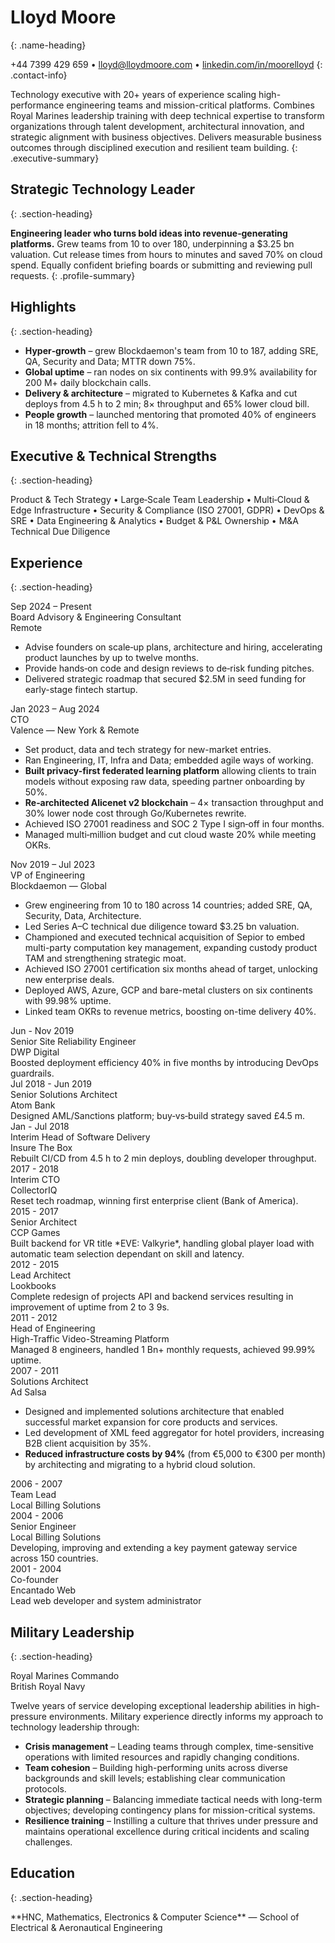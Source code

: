 # Lloyd Moore
{: .name-heading}

<span>+44 7399 429 659</span> • 
<span><a href="mailto:lloyd@lloydmoore.com">lloyd@lloydmoore.com</a></span> • 
<span><a href="https://linkedin.com/in/moorelloyd">linkedin.com/in/moorelloyd</a></span>
{: .contact-info}

Technology executive with 20+ years of experience scaling high-performance engineering teams and mission-critical platforms. Combines Royal Marines leadership training with deep technical expertise to transform organizations through talent development, architectural innovation, and strategic alignment with business objectives. Delivers measurable business outcomes through disciplined execution and resilient team building.
{: .executive-summary}

## Strategic Technology Leader
{: .section-heading}

**Engineering leader who turns bold ideas into revenue‑generating platforms.** Grew teams from 10 to over 180, underpinning a $3.25 bn valuation. Cut release times from hours to minutes and saved 70% on cloud spend. Equally confident briefing boards or submitting and reviewing pull requests.
{: .profile-summary}

## Highlights
{: .section-heading}

- **Hyper‑growth** – grew Blockdaemon's team from 10 to 187, adding SRE, QA, Security and Data; MTTR down 75%.
- **Global uptime** – ran nodes on six continents with 99.9% availability for 200 M+ daily blockchain calls.
- **Delivery & architecture** – migrated to Kubernetes & Kafka and cut deploys from 4.5 h to 2 min; 8× throughput and 65% lower cloud bill.
- **People growth** – launched mentoring that promoted 40% of engineers in 18 months; attrition fell to 4%.

## Executive & Technical Strengths
{: .section-heading}

Product & Tech Strategy • Large‑Scale Team Leadership • Multi‑Cloud & Edge Infrastructure • Security & Compliance (ISO 27001, GDPR) • DevOps & SRE • Data Engineering & Analytics • Budget & P&L Ownership • M&A Technical Due Diligence

## Experience
{: .section-heading}

<div class="resume-entry" markdown="1">
<div class="resume-date">Sep 2024 – Present</div>
<div class="resume-content">
<div class="resume-position">Board Advisory & Engineering Consultant</div>
<div class="resume-company">Remote</div>
<div class="resume-description" markdown="1">

- Advise founders on scale‑up plans, architecture and hiring, accelerating product launches by up to twelve months.
- Provide hands‑on code and design reviews to de‑risk funding pitches.
- Delivered strategic roadmap that secured $2.5M in seed funding for early-stage fintech startup.

</div>
</div>
</div>

<div class="resume-entry" markdown="1">
<div class="resume-date">Jan 2023 – Aug 2024</div>
<div class="resume-content">
<div class="resume-position">CTO</div>
<div class="resume-company">Valence — New York & Remote</div>
<div class="resume-description" markdown="1">

- Set product, data and tech strategy for new-market entries.
- Ran Engineering, IT, Infra and Data; embedded agile ways of working.
- **Built privacy-first federated learning platform** allowing clients to train models without exposing raw data, speeding partner onboarding by 50%.
- **Re‑architected Alicenet v2 blockchain** – 4× transaction throughput and 30% lower node cost through Go/Kubernetes rewrite.
- Achieved ISO 27001 readiness and SOC 2 Type I sign‑off in four months.
- Managed multi‑million budget and cut cloud waste 20% while meeting OKRs.

</div>
</div>
</div>

<div class="resume-entry" markdown="1">
<div class="resume-date">Nov 2019 – Jul 2023</div>
<div class="resume-content">
<div class="resume-position">VP of Engineering</div>
<div class="resume-company">Blockdaemon — Global</div>
<div class="resume-description" markdown="1">

- Grew engineering from 10 to 180 across 14 countries; added SRE, QA, Security, Data, Architecture.
- Led Series A–C technical due diligence toward $3.25 bn valuation.
- Championed and executed technical acquisition of Sepior to embed multi-party computation key management, expanding custody product TAM and strengthening strategic moat.
- Achieved ISO 27001 certification six months ahead of target, unlocking new enterprise deals.
- Deployed AWS, Azure, GCP and bare-metal clusters on six continents with 99.98% uptime.
- Linked team OKRs to revenue metrics, boosting on-time delivery 40%.

</div>
</div>
</div>

<div class="resume-entry" markdown="1">
<div class="resume-date">Jun - Nov 2019</div>
<div class="resume-content">
<div class="resume-position">Senior Site Reliability Engineer</div>
<div class="resume-company">DWP Digital</div>
<div class="resume-description">Boosted deployment efficiency 40% in five months by introducing DevOps guardrails.</div>
</div>
</div>

<div class="resume-entry" markdown="1">
<div class="resume-date">Jul 2018 - Jun 2019</div>
<div class="resume-content">
<div class="resume-position">Senior Solutions Architect</div>
<div class="resume-company">Atom Bank</div>
<div class="resume-description">Designed AML/Sanctions platform; buy‑vs‑build strategy saved £4.5 m.</div>
</div>
</div>

<div class="resume-entry" markdown="1">
<div class="resume-date">Jan - Jul 2018</div>
<div class="resume-content">
<div class="resume-position">Interim Head of Software Delivery</div>
<div class="resume-company">Insure The Box</div>
<div class="resume-description">Rebuilt CI/CD from 4.5 h to 2 min deploys, doubling developer throughput.</div>
</div>
</div>

<div class="resume-entry" markdown="1">
<div class="resume-date">2017 - 2018</div>
<div class="resume-content">
<div class="resume-position">Interim CTO</div>
<div class="resume-company">CollectorIQ</div>
<div class="resume-description">Reset tech roadmap, winning first enterprise client (Bank of America).</div>
</div>
</div>

<div class="resume-entry" markdown="1">
<div class="resume-date">2015 - 2017</div>
<div class="resume-content">
<div class="resume-position">Senior Architect</div>
<div class="resume-company">CCP Games</div>
<div class="resume-description">Built backend for VR title *EVE: Valkyrie*, handling global player load with automatic team selection dependant on skill and latency.</div>
</div>
</div>

<div class="resume-entry" markdown="1">
<div class="resume-date">2012 - 2015</div>
<div class="resume-content">
<div class="resume-position">Lead Architect</div>
<div class="resume-company">Lookbooks</div>
<div class="resume-description">Complete redesign of projects API and backend services resulting in improvement of uptime from 2 to 3 9s.</div>
</div>
</div>

<div class="resume-entry" markdown="1">
<div class="resume-date">2011 - 2012</div>
<div class="resume-content">
<div class="resume-position">Head of Engineering</div>
<div class="resume-company">High-Traffic Video-Streaming Platform</div>
<div class="resume-description">Managed 8 engineers, handled 1 Bn+ monthly requests, achieved 99.99% uptime.</div>
</div>
</div>

<div class="resume-entry" markdown="1">
<div class="resume-date">2007 - 2011</div>
<div class="resume-content">
<div class="resume-position">Solutions Architect</div>
<div class="resume-company">Ad Salsa</div>
<div class="resume-description" markdown="1">

- Designed and implemented solutions architecture that enabled successful market expansion for core products and services.
- Led development of XML feed aggregator for hotel providers, increasing B2B client acquisition by 35%.
- **Reduced infrastructure costs by 94%** (from €5,000 to €300 per month) by architecting and migrating to a hybrid cloud solution.

</div>
</div>
</div>

<div class="resume-entry" markdown="1">
<div class="resume-date">2006 - 2007</div>
<div class="resume-content">
<div class="resume-position">Team Lead</div>
<div class="resume-company">Local Billing Solutions</div>
</div>
</div>

<div class="resume-entry" markdown="1">
<div class="resume-date">2004 - 2006</div>
<div class="resume-content">
<div class="resume-position">Senior Engineer</div>
<div class="resume-company">Local Billing Solutions</div>
<div class="resume-description">Developing, improving and extending a key payment gateway service across 150 countries.</div>
</div>
</div>

<div class="resume-entry" markdown="1">
<div class="resume-date">2001 - 2004</div>
<div class="resume-content">
<div class="resume-position">Co-founder</div>
<div class="resume-company">Encantado Web</div>
<div class="resume-description">Lead web developer and system administrator</div>
</div>
</div>

## Military Leadership
{: .section-heading}

<div class="resume-entry" markdown="1">
<div class="resume-date"></div>
<div class="resume-content">
<div class="resume-position">Royal Marines Commando</div>
<div class="resume-company">British Royal Navy</div>
<div class="resume-description" markdown="1">

Twelve years of service developing exceptional leadership abilities in high-pressure environments. Military experience directly informs my approach to technology leadership through:

- **Crisis management** – Leading teams through complex, time-sensitive operations with limited resources and rapidly changing conditions.
- **Team cohesion** – Building high-performing units across diverse backgrounds and skill levels; establishing clear communication protocols.
- **Strategic planning** – Balancing immediate tactical needs with long-term objectives; developing contingency plans for mission-critical systems.
- **Resilience training** – Instilling a culture that thrives under pressure and maintains operational excellence during critical incidents and scaling challenges.

</div>
</div>
</div>

## Education
{: .section-heading}

<div class="resume-entry" markdown="1">
<div class="resume-date"></div>
<div class="resume-content">
**HNC, Mathematics, Electronics & Computer Science** — School of Electrical & Aeronautical Engineering
</div>
</div>
